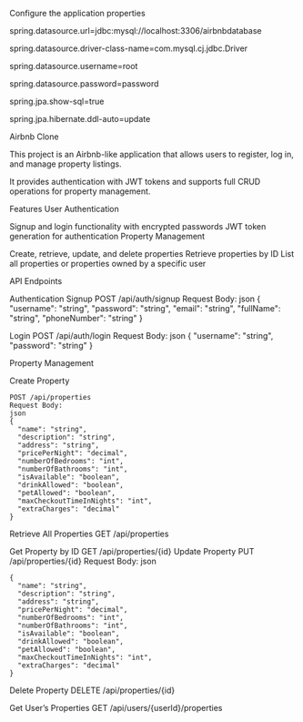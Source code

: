 Configure the application properties

  spring.datasource.url=jdbc:mysql://localhost:3306/airbnbdatabase
  
  spring.datasource.driver-class-name=com.mysql.cj.jdbc.Driver
  
  spring.datasource.username=root
  
  spring.datasource.password=password
  
  spring.jpa.show-sql=true
  
  spring.jpa.hibernate.ddl-auto=update


Airbnb Clone

This project is an Airbnb-like application that allows users to register, log in, and manage property listings. 

It provides authentication with JWT tokens and supports full CRUD operations for property management.

Features
User Authentication

Signup and login functionality with encrypted passwords
JWT token generation for authentication
Property Management

Create, retrieve, update, and delete properties
Retrieve properties by ID
List all properties or properties owned by a specific user

API Endpoints

Authentication
Signup
    POST /api/auth/signup
    Request Body:
    json
    {
      "username": "string",
      "password": "string",
      "email": "string",
      "fullName": "string",
      "phoneNumber": "string"
}

Login
    POST /api/auth/login
    Request Body:
    json
    {
      "username": "string",
      "password": "string"
    }

Property Management

Create Property

    POST /api/properties
    Request Body:
    json
    {
      "name": "string",
      "description": "string",
      "address": "string",
      "pricePerNight": "decimal",
      "numberOfBedrooms": "int",
      "numberOfBathrooms": "int",
      "isAvailable": "boolean",
      "drinkAllowed": "boolean",
      "petAllowed": "boolean",
      "maxCheckoutTimeInNights": "int",
      "extraCharges": "decimal"
    }

Retrieve All Properties
    GET /api/properties


Get Property by ID
    GET /api/properties/{id}
Update Property
    PUT /api/properties/{id}
    Request Body:
    json

    {
      "name": "string",
      "description": "string",
      "address": "string",
      "pricePerNight": "decimal",
      "numberOfBedrooms": "int",
      "numberOfBathrooms": "int",
      "isAvailable": "boolean",
      "drinkAllowed": "boolean",
      "petAllowed": "boolean",
      "maxCheckoutTimeInNights": "int",
      "extraCharges": "decimal"
    }
    
Delete Property
    DELETE /api/properties/{id}

Get User’s Properties
    GET /api/users/{userId}/properties
